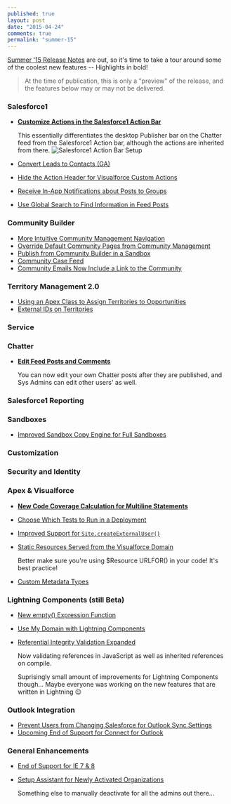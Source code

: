 ```yaml
---
published: true
layout: post
date: "2015-04-24"
comments: true
permalink: "summer-15"
---
```


<a href="http://releasenotes.docs.salesforce.com/en-us/summer15/release-notes/salesforce_release_notes.htm" target="_blank">Summer '15 Release Notes</a> are out, so it's time to take a tour around some of the coolest new features -- Highlights in bold!

> At the time of publication, this is only a "preview" of the release, and the features below may or may not be delivered.

### Salesforce1 
* <a href="http://releasenotes.docs.salesforce.com/en-us/summer15/release-notes/rn_mobile_salesforce1_newfeat_actionbar_customization.htm" target="_blank">**Customize Actions in the Salesforce1 Action Bar**</a>

	This essentially differentiates the desktop Publisher bar on the Chatter feed from the Salesforce1 Action bar, although the actions are inherited from there.
    ![Salesforce1 Action Bar Setup](http://releasenotes.docs.salesforce.com/en-us/summer15/release-notes/release_notes/images/page_layout_actions_sections.png)
* <a href="http://releasenotes.docs.salesforce.com/en-us/summer15/release-notes/rn_mobile_salesforce1_newfeat_leads.htm" target="_blank">Convert Leads to Contacts (GA)</a>
* <a href="http://releasenotes.docs.salesforce.com/en-us/summer15/release-notes/custom_actions_vf_pages_remove_pub_header.htm" target="_blank">Hide the Action Header for Visualforce Custom Actions</a>
* <a href="http://releasenotes.docs.salesforce.com/en-us/summer15/release-notes/rn_mobile_salesforce1_newfeat_groups_notification.htm" target="_blank">Receive In-App Notifications about Posts to Groups</a>
* <a href="http://releasenotes.docs.salesforce.com/en-us/summer15/release-notes/rn_mobile_salesforce1_newfeat_other_changes.htm#s1_other_action_call_icon_label" target="_blank">Use Global Search to Find Information in Feed Posts</a>

### Community Builder 
* <a href="http://releasenotes.docs.salesforce.com/en-us/summer15/release-notes/rn_networks_community_management_nav.htm" target="_blank">More Intuitive Community Management Navigation</a>
* <a href="http://releasenotes.docs.salesforce.com/en-us/summer15/release-notes/rn_networks_page_overrides.htm" target="_blank">Override Default Community Pages from Community Management</a>
* <a href="http://releasenotes.docs.salesforce.com/en-us/summer15/release-notes/rn_networks_publish_from_sandbox.htm" target="_blank">Publish from Community Builder in a Sandbox</a>
* <a href="http://releasenotes.docs.salesforce.com/en-us/summer15/release-notes/rn_networks_publish_from_sandbox.htm" target="_blank">Community Case Feed</a>
* <a href="http://releasenotes.docs.salesforce.com/en-us/summer15/release-notes/rn_networks_email_links_to_community.htm" target="_blank">Community Emails Now Include a Link to the Community</a>

### Territory Management 2.0 
* <a href="http://releasenotes.docs.salesforce.com/en-us/summer15/release-notes/rn_sales_enterprise_territory_management_opp_territory_assignment.htm" target="_blank">Using an Apex Class to Assign Territories to Opportunities</a>
* <a href="http://releasenotes.docs.salesforce.com/en-us/summer15/release-notes/rn_sales_enterprise_territory_management_external_id.htm" target="_blank">External IDs on Territories</a>

### Service 

### Chatter
* <a href="http://releasenotes.docs.salesforce.com/en-us/summer15/release-notes/rn_chatter_feeds_edit_posts.htm" target="_blank">**Edit Feed Posts and Comments**</a>

	You can now edit your own Chatter posts after they are published, and Sys Admins can edit other users' as well.

### Salesforce1 Reporting 

### Sandboxes
* <a href="http://releasenotes.docs.salesforce.com/en-us/summer15/release-notes/rn_deployment_sandstorm.htm" target="_blank">Improved Sandbox Copy Engine for Full Sandboxes</a>

### Customization 

### Security and Identity 

### Apex & Visualforce
* <a href="http://releasenotes.docs.salesforce.com/en-us/summer15/release-notes/rn_apex_expressions_coverage.htm" target="_blank">**New Code Coverage Calculation for Multiline Statements**</a>
* <a href="http://releasenotes.docs.salesforce.com/en-us/summer15/release-notes/rn_deployment_run_subset_of_tests.htm" target="_blank">Choose Which Tests to Run in a Deployment</a>
* <a href="https://developer.salesforce.com/docs/atlas.en-us.196.0.apexcode.meta/apexcode/apex_classes_sites.htm#apex_System_Site_createExternalUser_3" target="_blank">Improved Support for `Site.createExternalUser()`</a>
* <a href="http://releasenotes.docs.salesforce.com/en-us/summer15/release-notes/rn_vf_static_resources_visualforce_domain_cruc.htm" target="_blank">Static Resources Served from the Visualforce Domain</a>

	Better make sure you're using $Resource URLFOR() in your code! It's best practice!
* <a href="https://developer.salesforce.com/blogs/engineering/2015/04/custom-metadata-types-ga.html" target="_blank">Custom Metadata Types</a>

### Lightning Components (still Beta)
* <a href="http://releasenotes.docs.salesforce.com/en-us/summer15/release-notes/rn_lightning_expr_empty.htm" target="_blank">New empty() Expression Function</a>
* <a href="http://releasenotes.docs.salesforce.com/en-us/summer15/release-notes/rn_lightning_my_domain.htm" target="_blank">Use My Domain with Lightning Components</a>
* <a href="http://releasenotes.docs.salesforce.com/en-us/summer15/release-notes/rn_lightning_referential_integrity.htm" target="_blank">Referential Integrity Validation Expanded</a>

	Now validating references in JavaScript as well as inherited references on compile.
    
    Suprisingly small amount of improvements for Lightning Components though... Maybe everyone was working on the new features that are written in Lightning :wink:

### Outlook Integration
* <a href="http://releasenotes.docs.salesforce.com/en-us/summer15/release-notes/rn_sales_salesforce_for_outlook_default_sync_settings.htm" target="_blank">Prevent Users from Changing Salesforce for Outlook Sync Settings</a>
* <a href="https://help.salesforce.com/HTViewSolution?id=000204943" target="_blank">Upcoming End of Support for Connect for Outlook</a>

### General Enhancements
* <a href="https://help.salesforce.com/HTViewSolution?id=000187123" target="_blank">End of Support for IE 7 &amp; 8</a>
* <a href="http://releasenotes.docs.salesforce.com/en-us/summer15/release-notes/rn_general_setup_assistant.htm" target="_blank">Setup Assistant for Newly Activated Organizations</a>

	Something else to manually deactivate for all the admins out there...